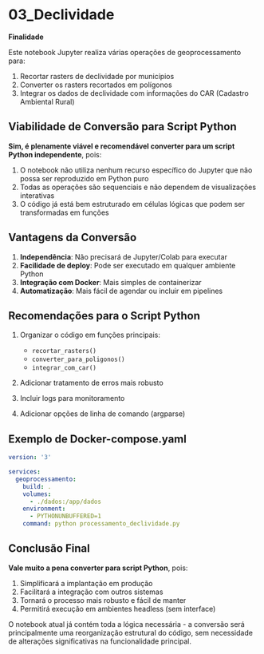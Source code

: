 # 03_Declividade

**Finalidade**

Este notebook Jupyter realiza várias operações de geoprocessamento para:
1. Recortar rasters de declividade por municípios
2. Converter os rasters recortados em polígonos
3. Integrar os dados de declividade com informações do CAR (Cadastro Ambiental Rural)

## Viabilidade de Conversão para Script Python

**Sim, é plenamente viável e recomendável converter para um script Python independente**, pois:

1. O notebook não utiliza nenhum recurso específico do Jupyter que não possa ser reproduzido em Python puro
2. Todas as operações são sequenciais e não dependem de visualizações interativas
3. O código já está bem estruturado em células lógicas que podem ser transformadas em funções

## Vantagens da Conversão

1. **Independência**: Não precisará de Jupyter/Colab para executar
2. **Facilidade de deploy**: Pode ser executado em qualquer ambiente Python
3. **Integração com Docker**: Mais simples de containerizar
4. **Automatização**: Mais fácil de agendar ou incluir em pipelines

## Recomendações para o Script Python

1. Organizar o código em funções principais:
   - `recortar_rasters()`
   - `converter_para_poligonos()`
   - `integrar_com_car()`
   
2. Adicionar tratamento de erros mais robusto

3. Incluir logs para monitoramento

4. Adicionar opções de linha de comando (argparse)

## Exemplo de Docker-compose.yaml

```yaml
version: '3'

services:
  geoprocessamento:
    build: .
    volumes:
      - ./dados:/app/dados
    environment:
      - PYTHONUNBUFFERED=1
    command: python processamento_declividade.py
```

## Conclusão Final

**Vale muito a pena converter para script Python**, pois:

1. Simplificará a implantação em produção
2. Facilitará a integração com outros sistemas
3. Tornará o processo mais robusto e fácil de manter
4. Permitirá execução em ambientes headless (sem interface)

O notebook atual já contém toda a lógica necessária - a conversão será principalmente uma reorganização estrutural do código, sem necessidade de alterações significativas na funcionalidade principal.

